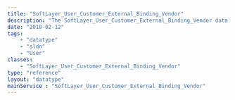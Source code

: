 ```yaml
---
title: "SoftLayer_User_Customer_External_Binding_Vendor"
description: "The SoftLayer_User_Customer_External_Binding_Vendor data type contains information for a single external binding vendor.  This information includes a user friendly vendor name, a unique version of the vendor name, and a unique internal identifier that can be used when creating a new external binding. "
date: "2018-02-12"
tags:
    - "datatype"
    - "sldn"
    - "User"
classes:
    - "SoftLayer_User_Customer_External_Binding_Vendor"
type: "reference"
layout: "datatype"
mainService : "SoftLayer_User_Customer_External_Binding_Vendor"
---
```

